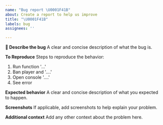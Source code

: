 ```yaml
---
name: "Bug report \U0001F41B"
about: Create a report to help us improve
title: "\U0001F41B"
labels: bug
assignees: ''

---
```


**:bug: Describe the bug**
A clear and concise description of what the bug is.

**To Reproduce**
Steps to reproduce the behavior:
1. Run function '...'
2. Ban player and '....'
3. Open console '....'
4. See error

**Expected behavior**
A clear and concise description of what you expected to happen.

**Screenshots**
If applicable, add screenshots to help explain your problem.


**Additional context**
Add any other context about the problem here.